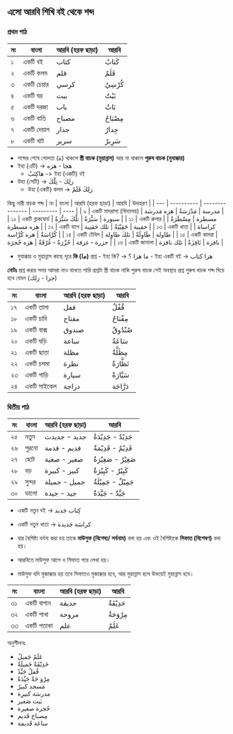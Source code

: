 ## এসো আরবি শিখি বই থেকে শব্দ

### প্রথম পাঠ

| নং  | বাংলা      | আরবি (হরফ ছাড়া) | আরবি      |
| --- | ---------- | --------------- | --------- |
| ১   | একটি বই    | كتاب            | كَتابٌ    |
| ২   | একটি কলম   | قلم             | قَلَمٌ    |
| ৩   | একটি চেয়ার | كرسي            | كُرْسِيٌ  |
| ৪   | একটি ঘর    | بيت             | بَيْتٌ    |
| ৫   | একটি দরজা  | باب             | بَابٌ     |
| ৬   | একটি বাতি  | مصباح           | مِصْبَاحٌ |
| ৭   | একটি দেয়াল | جدار            | جِدارٌ    |
| ৮   | একটি খাট   | سرير            | سَرِيرٌ   |

- শব্দের শেষে গোলতা (ة) থাকলে **স্ত্রী বাচক (মুয়ান্নাস)** আর না থাকলে **পুরুষ বাচক (মুযাক্কার)**
- ইহা (এটি) -> هجا - هزه
  - هاكِتَبٌ -> ইহা (একটি) বই
- উহা (সেটি) -> زلِكَ - تِلْكَ
  - উহা (একটি) কলম -> زلِكَ قَلَمٌ

কিছু নারী বাচক শব্দ
| নং | বাংলা | আরবি (হরফ ছাড়া) | আরবি | উদাহরণ |
| --- | ---------- | --------------- | --------- | ---- |
| ৯ | একটি মাদরাসা (বিদ্যালয়) | مدرسة | مَدْرَسَةٌ | هزه مَدرسَة |
| ১০ | একটি ব্লাকবোর্ড | سبورة | سَبُّرَةٌ | تلْكَ سَبُّرَةٌ |
| ১১ | একটি রুলার | مسطرة | مِسْطَرَةٌ | هزه مسطرة |
| ১২ | একটি ব্যাগ | حقيبة | حَقِيْبَةٌ | تلك حَقيبة |
| ১৩ | একটি খাতা | كراساة | كُرَّاسَةٌ | هزه كُرَّاسة |
| ১৪ | একটি টেবিল | طاولة | طَاوِلَةٌ | تلكَ طاوِلة |
| ১৫ | একটি কামরা | حزرة - غرفة | حُزْرَةٌ - غُرْفَةٌ | هزه حُجرَة |
| ১৬ | একটি জানালা | نافزة | نَافِزَةٌ | تلك نافزة |

- মুযাক্কার ও মুয়ান্নাস কাছে দূরে **কি (ما)** প্রশ্ন - ইহা কি? -> ما هزا ؟ - ইহা একটি বই -> هزا كتاب

**নোটঃ** প্রশ্ন করার সময় আমরা নাও যানতে পারি প্রশ্নটা স্ত্রী বাচক নাকি পুরুষ বাচক সেই অবস্থায় প্রশ্ন পুরুষ বাচক শব্দ দিয়ে হবে যেমন (جزا - زلك)

| নং  | বাংলা       | আরবি (হরফ ছাড়া) | আরবি       |
| --- | ----------- | --------------- | ---------- |
| ১৭  | একটি তালা   | قفل             | قُفْلٌ     |
| ১৮  | একটি চাবি   | مفتاح           | مِفْتاحٌ   |
| ১৯  | একটি বাক্স  | صندوق           | صُنْدُوقٌ  |
| ২০  | একটি ঘড়ি    | ساعة            | سَاعَةٌ    |
| ২১  | একটি ছাতা   | مظلة            | مِظَلَّةٌ  |
| ২২  | একটি চশমা   | نظرة            | نَظَّارَةٌ |
| ২৩  | একটি গাড়ি   | سيارة           | سَيَّارَةٌ |
| ২৪  | একটি সাইকেল | دراجة           | دَرَّاجَة  |

### দ্বিতীয় পাঠ

| নং  | বাংলা  | আরবি (হরফ ছাড়া) | আরবি                  |
| --- | ------ | --------------- | --------------------- |
| ২৫  | নতুন   | جديد - جديدت    | جَدِيْدٌ - جَدِيْدَةٌ |
| ২৬  | পুরনো  | قديم - قدمة     | قَدِيْمٌ - قَدِيْمَةٌ |
| ২৭  | ছোট    | صغير - صغية     | صَغِيْرٌ - صَغِيْرَةٌ |
| ২৮  | বড়     | كبير - كبيرة    | كَبِيْرٌ - كَبِيْرَةٌ |
| ২৯  | সুন্দর | جميل - جميلة    | جَمِيْلٌ - جَمِيْلَةٌ |
| ৩০  | ভালো   | جيد - جيدة      | جَيَّدٌ - جَيَّدَةٌ   |

- একটি নতুন বই -> كِتاب جَديد
- একটি নতুন খাতা -> كراسَة جَديدة

- যার বৈশিষ্ট্য বর্ননা করা হয় তাকে **মাউসুফ (বিশেষ্য/ সর্বনাম)** বলা হয় এবং ওই বৈশিষ্ট্যকে **সিফাত (বিশেষণ)** বলা হয়।
- আরবিতে মাউসুফ আগে ও সিফাত পরে লেখা হয়।
- মাউসুফ যদি মুজাক্কার হয় তবে সিফাতও মুজাক্কার হবে, আর মুয়ান্নাস হলে উভয়েই মুয়ান্নাস হবে।

| নং  | বাংলা      | আরবি (হরফ ছাড়া) | আরবি       |
| --- | ---------- | --------------- | ---------- |
| ৩১  | একটি বাগান | حديقة           | حَدِيْقَةٌ |
| ৩২  | একটি পাখা  | مروحة           | مِرْوَحَةٌ |
| ৩৩  | একটি পতাকা | علم             | عَلَمٌ     |

অনুশীলনঃ

- عَلَمٌ جَميلٌ
- حَدِيْقَةٌ جَميلَةٌ
- قُفلٌ جَيِّدٌ
- مِرْوَ حَةٌ جَيِّدَةٌ
- مَسجد كبيرٌ
- مدرسَة كبيرِة
- بَيت صَغير
- حُجرة صغيرة
- مِصباح قَديم
- ساعَة قَديمة
